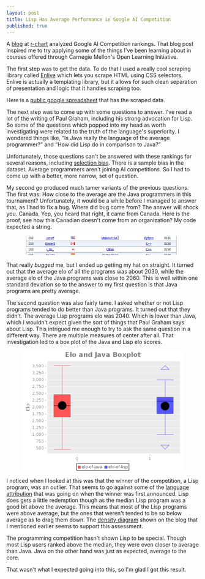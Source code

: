 ```yaml
---
layout: post
title: Lisp Has Average Performance in Google AI Competition
published: true
---
```

 
A [blog][1] at [r-chart][2] analyzed Google AI Competition rankings. 
That blog post inspired me to try applying some of the things I've been learning about in courses offered through Carnegie Mellon's Open Learning Initiative.

The first step was to get the data. 
To do that I used a really cool scraping library called [Enlive][3] which lets you scrape HTML using CSS selectors.
Enlive is actually a templating library, but it allows for such clean separation of presentation and logic that it handles scraping too.

Here is a [public google spreadsheet][4] that has the scraped data.

The next step was to come up with some questions to answer. I've read a lot
of the writing of Paul Graham, including his strong advocation for Lisp. So
some of the questions which popped into my head as worth investigating were
related to the truth of the language's superiority. I wondered things like,
“Is Java really the language of the average programmer?” and “How did Lisp do
in comparison to Java?”

Unfortunately, those questions can't be answered with these rankings for
several reasons, including [selection bias][5]. There is a sample bias in the
dataset. Average programmers aren't joining AI competitions. So I had to come
up with a better, more narrow, set of question.

My second go produced much tamer variants of the previous questions. The first
was: How close to the average are the Java programmers in this tournament?
Unfortunately, it would be a while before I managed to answer that, as I had to
fix a bug. Where did bug come from? The answer will shock you. Canada. Yep, you
heard that right, it came from Canada. Here is the proof, see how this Canadian
doesn't come from an organization? My code expected a string.

<figure>
<img src="/img/ai-comp/snippet.png" alt="Snippet of Google AI Competition Rankings" />
</figure>

That really *bugged* me, but I ended up getting my hat on straight. It turned
out that the average elo of all the programs was about 2030, while the average
elo of the Java programs was close to 2060. This is well within one standard
deviation so to the answer to my first question is that Java programs are
pretty average.

The second question was also fairly tame. I asked whether or not Lisp programs
tended to do better than Java programs. It turned out that they didn't. The
average Lisp programs elo was 2040. Which is lower than Java, which I wouldn't
expect given the sort of things that Paul Graham says about Lisp. This
intrigued me enough to try to ask the same question in a different way. There
are multiple measures of center after all. That investigation led to a
box plot of the Java and Lisp elo scores.


<figure>
<img src="/img/ai-comp/boxplot.png" alt="Boxplot of Java and Lisp Elo Rankings" />
</figure>

I noticed when I looked at this was that the winner of the competition, a Lisp
program, was an outlier. That seems to go against some of the
[language attribution][8] that was going on when the winner was first
announced. Lisp does gets a little redemption though as the median Lisp program
was a good bit above the average. This means that most of the Lisp programs
were above average, but the ones that weren't tended to be so below average as
to drag them down. The [density diagram][9] shown on the blog that I mentioned
earlier seems to support this assessment.

The programming competition hasn't shown Lisp to be special. Though most Lisp
users ranked above the median, they were even closer to average than Java. Java
on the other hand was just as expected, average to the core.

That wasn't what I expected going into this, so I'm glad I got this result.

[1]: https://web.archive.org/web/20120204055202/http://www.r-chart.com/2010/12/google-ai-challenge-languages-used-by.html
[2]: https://web.archive.org/web/20101104134158/http://www.r-chart.com/
[3]: https://github.com/cgrand/enlive
[4]: https://spreadsheets.google.com/ccc?key=0AmdrW-WZLahvdEotcEY4VnJIMGtEWjNueXNzeElDcUE&amp;hl=en
[5]: http://en.wikipedia.org/wiki/Selection_bias

[8]: http://www.zdnet.com/blog/burnette/hungarian-lisp-developer-walks-away-with-google-ai-contest/2131
[9]: http://3.bp.blogspot.com/_FsLa1cMTCWU/TPgyBXF3PhI/AAAAAAAAAjg/M6v-8WEvv98/s1600/lisp_density_plot.png
